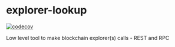 # explorer-lookup

[![codecov](https://codecov.io/gh/blockchain-certificates/explorer-lookup/branch/master/graph/badge.svg?token=03DHST3VG7)](https://codecov.io/gh/blockchain-certificates/explorer-lookup)

Low level tool to make blockchain explorer(s) calls - REST and RPC
